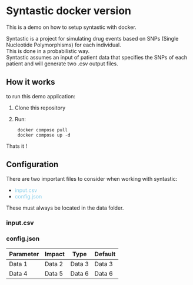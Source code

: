 # Syntastic docker version
This is a demo on how to setup syntastic with docker.

Syntastic is a project for simulating drug events based on SNPs (Single Nucleotide Polymorphisms) for each individual.  
This is done in a probabilistic way.  
Syntastic assumes an input of patient data that specifies the SNPs of each patient and will generate two .csv output files.


## How it works

to run this demo application:
1. Clone this repository
2. Run:

        docker compose pull
        docker compose up -d
Thats it !
## Configuration
There are two important files to consider when working with syntastic:
+ <span style="color: #87CEEB;">input.csv</span>
+ <span style="color: #87CEEB;">config.json</span>

These must always be located in the data folder.

### input.csv
### config.json
| Parameter | Impact | Type | Default |
|----------|----------|----------|----------|
| Data 1   | Data 2   | Data 3   |Data 3   |
| Data 4   | Data 5   | Data 6   |Data 6   |